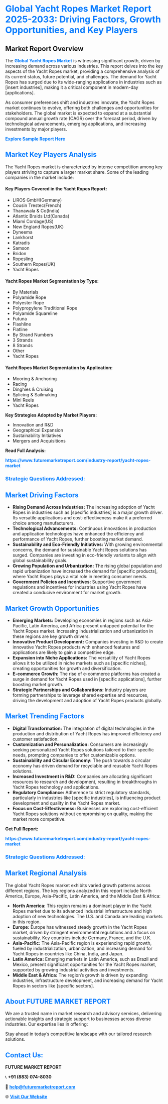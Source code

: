 <h1 style="color: #007BFF;">Global Yacht Ropes Market Report 2025-2033: Driving Factors, Growth Opportunities, and Key Players</h1>

<section id="overview">
<h2>Market Report Overview</h2>
<p>The <a href="https://www.futuremarketreport.com/industry-report/yacht-ropes-market" style="color: #007BFF; text-decoration: none;"><strong>Global Yacht Ropes Market</strong></a> is witnessing significant growth, driven by increasing demand across various industries. This report delves into the key aspects of the Yacht Ropes market, providing a comprehensive analysis of its current status, future potential, and challenges. The demand for Yacht Ropes has surged due to its wide-ranging applications in industries such as [insert industries], making it a critical component in modern-day [applications].</p>
<p>As consumer preferences shift and industries innovate, the Yacht Ropes market continues to evolve, offering both challenges and opportunities for stakeholders. The global market is expected to expand at a substantial compound annual growth rate (CAGR) over the forecast period, driven by technological advancements, emerging applications, and increasing investments by major players.</p>
</section>

<section id="overview">
<p><a href="https://www.futuremarketreport.com/request-sample/reportId=106881" style="color: #007BFF; text-decoration: none;"><strong>Explore Sample Report Here</strong></a></p>
</section>

<section id="key-players">
<h2 style="color: #007BFF;">Market Key Players Analysis</h2>
<p>The Yacht Ropes market is characterized by intense competition among key players striving to capture a larger market share. Some of the leading companies in the market include:</p>
<h4>Key Players Covered in the Yacht Ropes Report:</h4>
<ul><li>LIROS GmbH(Germany)</li><li>Cousin Trestec(French)</li><li>Thanawala &amp; Co(India)</li><li>Atlantic Braids Ltd(Canada)</li><li>Miami Cordage(US)</li><li>New England Ropes(UK)</li><li>Dyneema</li><li>Lankhorst</li><li>Katradis</li><li>Samson</li><li>Bridon</li><li>Ropesling</li><li>Southern Ropes(UK)</li><li>Yacht Ropes</li></ul>
<h4>Yacht Ropes Market Segmentation by Type:</h4>
<ul><li>By Materials</li><li>Polyamide Rope</li><li>Polyester Rope</li><li>Polypropylene Traditional Rope</li><li>Polyamide Squareline</li><li>Futuna</li><li>Flashline</li><li>Flatline</li><li>By Strand Numbers</li><li>3 Strands</li><li>8 Strands</li><li>Other</li><li>Yacht Ropes</li></ul>

<h4>Yacht Ropes Market Segmentation by Application:</h4>
<ul><li>Mooring &amp; Anchoring</li><li>Racing</li><li>Dinghies &amp; Cruising</li><li>Splicing &amp; Sailmaking</li><li>Mini Reels</li><li>Yacht Ropes</li></ul>
<p><strong>Key Strategies Adopted by Market Players:</strong></p>
<ul>
<li>Innovation and R&D</li>
<li>Geographical Expansion</li>
<li>Sustainability Initiatives</li>
<li>Mergers and Acquisitions</li>
</ul>
</section>

<section>
<p><strong>Read Full Analysis: </strong></p><a href="https://www.futuremarketreport.com/industry-report/yacht-ropes-market" style="color: #007BFF; text-decoration: none;"><strong>https://www.futuremarketreport.com/industry-report/yacht-ropes-market</strong></a>
<h3 style="color: #007BFF;">Strategic Questions Addressed:</h3>
</section>

<section id="driving-factors">
<h2 style="color: #007BFF;">Market Driving Factors</h2>
<ul>
<li><strong>Rising Demand Across Industries:</strong> The increasing adoption of Yacht Ropes in industries such as [specific industries] is a major growth driver. Its versatile applications and cost-effectiveness make it a preferred choice among manufacturers.</li>
<li><strong>Technological Advancements:</strong> Continuous innovations in production and application technologies have enhanced the efficiency and performance of Yacht Ropes, further boosting market demand.</li>
<li><strong>Sustainability and Eco-Friendly Initiatives:</strong> With growing environmental concerns, the demand for sustainable Yacht Ropes solutions has surged. Companies are investing in eco-friendly variants to align with global sustainability goals.</li>
<li><strong>Growing Population and Urbanization:</strong> The rising global population and rapid urbanization have increased the demand for [specific products], where Yacht Ropes plays a vital role in meeting consumer needs.</li>
<li><strong>Government Policies and Incentives:</strong> Supportive government regulations and incentives for industries using Yacht Ropes have created a conducive environment for market growth.</li>
</ul>
</section>

<section id="growth-opportunities">
<h2 style="color: #007BFF;">Market Growth Opportunities</h2>
<ul>
<li><strong>Emerging Markets:</strong> Developing economies in regions such as Asia-Pacific, Latin America, and Africa present untapped potential for the Yacht Ropes market. Increasing industrialization and urbanization in these regions are key growth drivers.</li>
<li><strong>Innovative Product Development:</strong> Companies investing in R&D to create innovative Yacht Ropes products with enhanced features and applications are likely to gain a competitive edge.</li>
<li><strong>Expansion into Niche Applications:</strong> The versatility of Yacht Ropes allows it to be utilized in niche markets such as [specific niches], creating opportunities for growth and diversification.</li>
<li><strong>E-commerce Growth:</strong> The rise of e-commerce platforms has created a surge in demand for Yacht Ropes used in [specific applications], further boosting market growth.</li>
<li><strong>Strategic Partnerships and Collaborations:</strong> Industry players are forming partnerships to leverage shared expertise and resources, driving the development and adoption of Yacht Ropes products globally.</li>
</ul>
</section>

<section id="trending-factors">
<h2 style="color: #007BFF;">Market Trending Factors</h2>
<ul>
<li><strong>Digital Transformation:</strong> The integration of digital technologies in the production and distribution of Yacht Ropes has improved efficiency and customer satisfaction.</li>
<li><strong>Customization and Personalization:</strong> Consumers are increasingly seeking personalized Yacht Ropes solutions tailored to their specific needs, prompting companies to offer customizable options.</li>
<li><strong>Sustainability and Circular Economy:</strong> The push towards a circular economy has driven demand for recyclable and reusable Yacht Ropes solutions.</li>
<li><strong>Increased Investment in R&D:</strong> Companies are allocating significant resources to research and development, resulting in breakthroughs in Yacht Ropes technology and applications.</li>
<li><strong>Regulatory Compliance:</strong> Adherence to strict regulatory standards, particularly in industries like [specific industries], is influencing product development and quality in the Yacht Ropes market.</li>
<li><strong>Focus on Cost-Effectiveness:</strong> Businesses are exploring cost-efficient Yacht Ropes solutions without compromising on quality, making the market more competitive.</li>
</ul>
</section>

<section>
<p><strong>Get Full Report: </strong></p><a href="https://www.futuremarketreport.com/industry-report/yacht-ropes-market" style="color: #007BFF; text-decoration: none;"><strong>https://www.futuremarketreport.com/industry-report/yacht-ropes-market</strong></a>
<h3 style="color: #007BFF;">Strategic Questions Addressed:</h3>
</section>


<section id="regional-analysis">
<h2 style="color: #007BFF;">Market Regional Analysis</h2>
<p>The global Yacht Ropes market exhibits varied growth patterns across different regions. The key regions analyzed in this report include North America, Europe, Asia-Pacific, Latin America, and the Middle East & Africa:</p>
<ul>
<li><strong>North America:</strong> This region remains a dominant player in the Yacht Ropes market due to its advanced industrial infrastructure and high adoption of new technologies. The U.S. and Canada are leading markets in this region.</li>
<li><strong>Europe:</strong> Europe has witnessed steady growth in the Yacht Ropes market, driven by stringent environmental regulations and a focus on sustainability. Key countries include Germany, France, and the U.K.</li>
<li><strong>Asia-Pacific:</strong> The Asia-Pacific region is experiencing rapid growth, fueled by industrialization, urbanization, and increasing demand for Yacht Ropes in countries like China, India, and Japan.</li>
<li><strong>Latin America:</strong> Emerging markets in Latin America, such as Brazil and Mexico, present significant opportunities for the Yacht Ropes market, supported by growing industrial activities and investments.</li>
<li><strong>Middle East & Africa:</strong> The region’s growth is driven by expanding industries, infrastructure development, and increasing demand for Yacht Ropes in sectors like [specific sectors].</li>
</ul>
</section>

<footer>
<h2 style="color: #007BFF;">About FUTURE MARKET REPORT</h2>
<p>We are a trusted name in market research and advisory services, delivering actionable insights and strategic support to businesses across diverse industries. Our expertise lies in offering:</p>

<p>Stay ahead in today’s competitive landscape with our tailored research solutions.</p>

<h2 style="color: #007BFF;">Contact Us:</h2>
<p><strong>FUTURE MARKET REPORT</strong></p>
<p>📞 <strong>+91 (883) 074-8030</strong></p>
<p>📧 <strong><a href="mailto:help@futuremarketreport.com" style="color: #007BFF;">help@futuremarketreport.com</a></strong></p>
<p>🌐 <strong><a href="https://www.futuremarketreport.com/" style="color: #007BFF;">Visit Our Website</a></strong></p>
</footer>